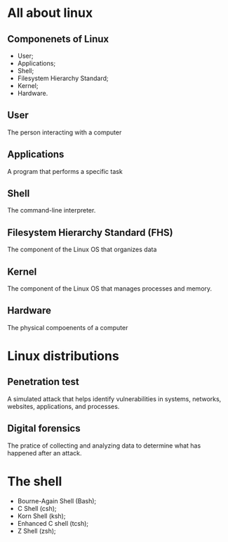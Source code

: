 # All about linux

## Componenets of Linux

- User;
- Applications;
- Shell;
- Filesystem Hierarchy Standard;
- Kernel;
- Hardware.

## User

The person interacting with a computer

## Applications

A program that performs a specific task

## Shell

The command-line interpreter.

## Filesystem Hierarchy Standard (FHS)

The component of the Linux OS that organizes data

## Kernel

The component of the Linux OS that manages processes and memory.

## Hardware

The physical compoenents of a computer

# Linux distributions

## Penetration test

A simulated attack that helps identify vulnerabilities in systems, networks, websites, applications, and processes.

## Digital forensics

The pratice of collecting and analyzing data to determine what has happened after an attack.

# The shell

- Bourne-Again Shell (Bash);
- C Shell (csh);
- Korn Shell (ksh);
- Enhanced C shell (tcsh);
- Z Shell (zsh);
